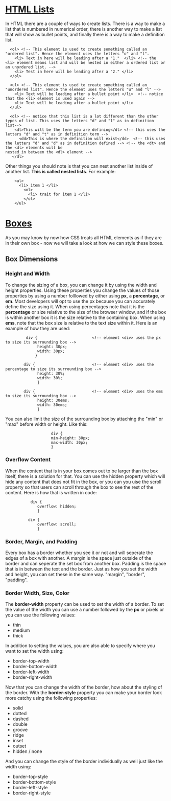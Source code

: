 # <ins>HTML Lists</ins> # 
In HTML there are a couple of ways to create lists. There is a way to make a list that is numbered in numerical order, there is another way to make a list that will show as bullet points, and finally there is a way to make a definition list. 

      <ol> <!-- This element is used to create something called an "ordered list". Hence the element uses the letters "o" and "l". 
        <li> Text in here will be leading after a "1."  </li> <!-- the <li> element means list and will be nested in either a ordered list or an unordered list. --> 
        <li> Test in here will be leading after a "2." </li> 
      </ol> 
      
      <ul> <!-- This element is used to create something called an "unordered list". Hence the element uses the letters "u" and "l" --> 
        <li> Text will be leading after a bullet point </li>  <!-- notice that the <li> element is used again --> 
        <li> Text will be leading after a bullet point </li> 
      </ul> 
      
      <dl> <!-- notice that this list is a lot different than the other types of list. This uses the letters "d" and "l" as in definition list--> 
        <dt>This will be the term you are defining</dt> <!-- this uses the letters "d" and "t" as in definition term --> 
          <dd>This is where the definition will exist</dd>  <!-- this uses the letters "d" and "d" as in definition defined --> <!-- the <dt> and the <dl> elements will be                                                                                   nested in between the <dl> element --> 
       </dl> 
       
Other things you should note is that you can nest another list inside of another list. **This is called nested lists**. For example: 

        <ul> 
          <li> item 1 </li> 
            <ol>
              <li> trait for item 1 </li> 
            </ol> 
        </ul> 

# <ins>Boxes</ins> # 
As you may know by now how CSS treats all HTML elements as if they are in their own box - now we will take a look at how we can style these boxes. 

## Box Dimensions ## 

### Height and Width ### 
To change the sizing of a box, you can change it by using the width and height properties. Using these properties you change the values of those properties by using a number folllowed by either using **px**, a **percentage**, or **em**. Most developers will opt to use the px because you can accurately define the size using it. When using percentages note that it is the **percentage** or size relative to the size of the browser window, and if the box is within another box it is the size relative to the containing box. 
When using **ems**, note that the box size is relative to the text size within it. Here is an example of how they are used: 

             div {                        <!-- element <div> uses the px to size its surrounding box --> 
                  height: 30px;
                  width: 30px; 
                 } 
                 
            div {                         <!-- element <div> uses the percentage to size its surrounding box --> 
                  height: 30%;
                  width: 30%;
                  }
                  
            div {                         <!-- element <div> uses the ems to size its surrounding box --> 
                  height: 30ems;
                  width: 30ems; 
                  } 
                  
You can also limit the size of the surrounding box by attaching the "min" or "max" before width or height. Like this: 

                        div {
                        min-height: 30px; 
                        max-width: 30px; 
                        }
                
### Overflow Content ### 
When the content that is in your box comes out to be larger than the box itself, there is a solution for that. You can use the hidden property which will hide any content that does not fit in the box, or you can you uise the scroll property so that users can scroll through the box to see the rest of the content. Here is how that is written in code: 

               div {
                  overflow: hidden;
                  }
                  
              div {
                  overflow: scroll;
                  }
### Border, Margin, and Padding ### 
Every box has a border whether you see it or not and will seperate the edges of a box with another. A margin is the space just outside of the border and can seperate the set box from another box. Padding is the space that is in between the text and the border. Just as how you set the width and height, you can set these in the same way. "margin", "border", "padding". 

### Border Width, Size, Color ### 
The **border-width** property can be used to set the width of a border. To set the value of the width you can use a number followed by the **px** or pixels or you can use the following values:
* thin
* medium
* thick 


In addition to setting the values, you are also able to specify where you want to set the width using: 
* border-top-width 
* border-bottom-width
* border-left-width
* border-right-width


Now that you can change the width of the border, how about the styling of the border. With the **border-style** property you can make your border look more catchy using the following properties: 
* solid 
* dotted 
* dashed
* double
* groove
* ridge
* inset 
* outset
* hidden / none 


And you can change the style of the border individually as well just like the width using: 
* border-top-style 
* border-bottom-style
* border-left-style
* border-right-style

                  
